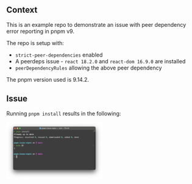 ## Context
This is an example repo to demonstrate an issue with peer dependency error reporting in pnpm v9.

The repo is setup with:
- `strict-peer-dependencies` enabled
- A peerdeps issue - `react 18.2.0` and `react-dom 16.9.0` are installed
- `peerDependencyRules` allowing the above peer dependency

The pnpm version used is 9.14.2.

## Issue
Running `pnpm install` results in the following:

<img src="image.png" alt="terminal-screenshot" width="50%"/>